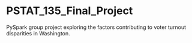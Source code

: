 # PSTAT_135_Final_Project
PySpark group project exploring the factors contributing to voter turnout disparities in Washington.
